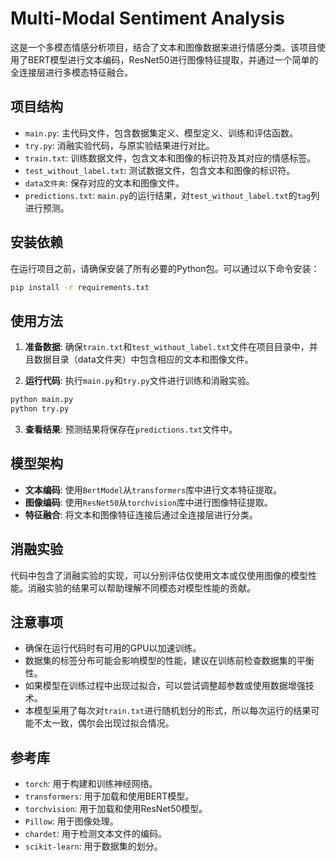 # Multi-Modal Sentiment Analysis

这是一个多模态情感分析项目，结合了文本和图像数据来进行情感分类。该项目使用了BERT模型进行文本编码，ResNet50进行图像特征提取，并通过一个简单的全连接层进行多模态特征融合。

## 项目结构

- `main.py`: 主代码文件，包含数据集定义、模型定义、训练和评估函数。
- `try.py`: 消融实验代码，与原实验结果进行对比。
- `train.txt`: 训练数据文件，包含文本和图像的标识符及其对应的情感标签。
- `test_without_label.txt`: 测试数据文件，包含文本和图像的标识符。
- `data文件夹`: 保存对应的文本和图像文件。
- `predictions.txt`: `main.py`的运行结果，对`test_without_label.txt`的`tag`列进行预测。

## 安装依赖

在运行项目之前，请确保安装了所有必要的Python包。可以通过以下命令安装：

```bash
pip install -r requirements.txt
```

## 使用方法

1. **准备数据**: 确保`train.txt`和`test_without_label.txt`文件在项目目录中，并且数据目录（data文件夹）中包含相应的文本和图像文件。

2. **运行代码**: 执行`main.py`和`try.py`文件进行训练和消融实验。

```bash
python main.py
python try.py
```

3. **查看结果**: 预测结果将保存在`predictions.txt`文件中。

## 模型架构

- **文本编码**: 使用`BertModel`从`transformers`库中进行文本特征提取。
- **图像编码**: 使用`ResNet50`从`torchvision`库中进行图像特征提取。
- **特征融合**: 将文本和图像特征连接后通过全连接层进行分类。

## 消融实验

代码中包含了消融实验的实现，可以分别评估仅使用文本或仅使用图像的模型性能。消融实验的结果可以帮助理解不同模态对模型性能的贡献。

## 注意事项

- 确保在运行代码时有可用的GPU以加速训练。
- 数据集的标签分布可能会影响模型的性能，建议在训练前检查数据集的平衡性。
- 如果模型在训练过程中出现过拟合，可以尝试调整超参数或使用数据增强技术。
- 本模型采用了每次对`train.txt`进行随机划分的形式，所以每次运行的结果可能不太一致，偶尔会出现过拟合情况。

## 参考库

- `torch`: 用于构建和训练神经网络。
- `transformers`: 用于加载和使用BERT模型。
- `torchvision`: 用于加载和使用ResNet50模型。
- `Pillow`: 用于图像处理。
- `chardet`: 用于检测文本文件的编码。
- `scikit-learn`: 用于数据集的划分。
